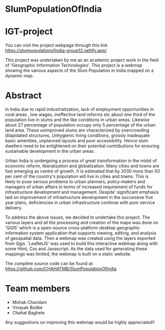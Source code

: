 # SlumPopulationOfIndia
# IGT-project


You can visit the project webpage through this link https://slumpopulationofindia-group12.netlify.app/

This project was undertaken by me as an academic project work in the field of 'Geographic Information Technologies'. This project is a webmap showing the various aspects of the Slum Population in India mapped on a dynamic map.

# Abstract
In India due to rapid industrialization, lack of employment  opportunities in rural areas , low wages, ineffective  land  reforms  etc  about  one  third  of  the  population    live  in  slums  and  the  like  conditions  in  urban areas. Likewise  about  27  percentage  of  population  occupy  only  5  percentage  of  the  urban  land  area.  These unimproved  slums  are  characterized  by  overcrowding  dilapidated  structures,  Unhygienic  living  conditions, grossly inadequate basic amenities, unplanned layouts and poor accessibility. Hence slum dwellers need to be enlightened on their potential contributions for ensuring sustainable development in the urban areas. 

Urban  India  is  undergoing  a  process  of  great  transformation  in  the  midst  of  economic  reform, liberalization  and  globalization.  Many  cities  and  towns  are  fast  emerging  as  centre  of  growth.  It  is estimated that by 2030 more than 50 per cent of the country's population will live in cities and towns. This is likely to pose serious problems to urban planners, policy-makers and managers of urban affairs in terms  of increased requirement of funds for infrastructure development and management. Despite' significant  emphasis  laid  on  improvement  of  infrastructure  development  in  the  successive  five  year plans,  deficiencies  in  urban  infrastructure  continue  with  poor  service  delivery.  

To address the above issues, we decided to undertake this project. The various layers and all the processing and creation of the maps was done on 'QGIS' which is a open-source cross-platform desktop geographic information system application that supports viewing, editing, and analysis of geospatial data. Then a webmap was created using the layers exported from Qgis. 'LeafletJS' was used to build this interactive webmap along with some Html, Css and Javascript. As the data used for generating these mappings was limited, the webmap is built on a static website.


The complete source code can be found at: https://github.com/CHAHATMB/SlumPopulationOfIndia

# Team members 
- Mohak Chandani
- Vinayak Bodke
- Chahat Baghele

Any suggestions on improving this webmap would be highly appreciated!!
